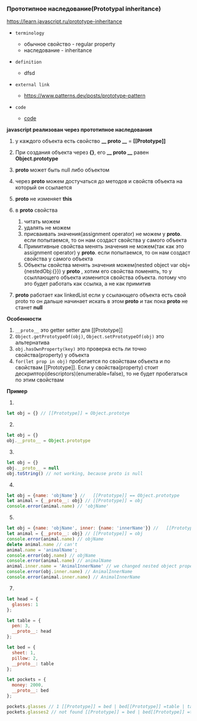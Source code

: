 ### Прототипное наследование(Prototypal inheritance)

https://learn.javascript.ru/prototype-inheritance

- `terminology`
    - обычное свойство - regular property
    - наследование - inheritance

- `definition`
    - dfsd

- `external link`
    - https://www.patterns.dev/posts/prototype-pattern

- `code`
    - [code](../../codes/8-prototypes/_1-prototype-inheritance.ts)

**javascript реализован через прототипное наследования**

1. у каждого объекта есть свойство **__ proto __** = **[[Prototype]]**
2. При создания объекта через **{}**, его **__ proto __** равен **Object.prototype**
3. **proto** может быть null либо объектом
4. через **proto** можем достучаться до методов и свойств объекта на который он ссылается
5. **proto** не изменяет **this**
6. в **proto** свойства
    1. читать можем
    2. удалять не можем
    3. присваивать значения(assignment operator) не можем у **proto**. если попытаемся, то он нам создаст свойства у
       самого объекта
    4. Примитивные свойства менять значения не можем(так как это assignment operator) у **proto**. если попытаемся, то
       он нам создаст свойства у самого объекта
    5. Объекты свойства менять значения можем(nested object var obj= {nestedObj:{}}) у **proto**  , хотим его свойства
       поменять, то у ссыллающего объекта
       изменится свойства объекта. потому что это будет работать как ссылка, а не как примитив

7. **proto** работает как linkedList если у ссылающего объекта есть свой proto то он дальше начинает искать в
   этом **proto** и так пока **proto** не станет **null**

**Особенности**

1. `__proto__` это getter setter для [[Prototype]]
2. `Object.getPrototypeOf(obj)`, `Object.setPrototypeOf(obj)`  это альтернатива
3. `obj.hasOwnProperty(key)` это проверка есть ли точно свойства(property) у объекта
4. `for(let prop in obj)` пробегается по свойствам объекта и по свойствам [[Prototype]]. Если у свойства(property) стоит
   дескриптор(descriptors)(enumerable=false), то не будет пробегаться по этим свойствам

**Пример**

1.

```js
let obj = {} // [[Prototype]] = Object.prototye
```

2.

```js 
let obj = {}
obj.__proto__ = Object.prototype
```

3.

```js
let obj = {}
obj.__proto__ = null
obj.toString() // not working, because proto is null

```

4.

```js
let obj = {name: 'objName'} //   [[Prototype]] == Object.prototype
let animal = {__proto__: obj} // [[Prototype]] = obj
console.error(animal.name) // 'objName'
```

5.

```js
let obj = {name: 'objName', inner: {name: 'innerName'}} //   [[Prototype]] == Object.prototype
let animal = {__proto__: obj} // [[Prototype]] = obj
console.error(animal.name) // objName
delete animal.name // can't
animal.name = 'animalName';
console.error(obj.name) // objName
console.error(animal.name) // animalName
animal.inner.name = 'AnimalInnerName' // we changed nested object property so it's changed of original object, so js will not create a new nested object for animal object
console.error(obj.inner.name) // AnimalInnerName
console.error(animal.inner.name) // AnimalInnerName
```

7.

```js
let head = {
  glasses: 1
};

let table = {
  pen: 3,
  __proto__: head
};

let bed = {
  sheet: 1,
  pillow: 2,
  __proto__: table
};

let pockets = {
  money: 2000,
  __proto__: bed
};

pockets.glasses // 1 [[Prototype]] = bed | bed[[Prototype]] =table | table[[Prototype]] = head | head[[Prototype]] = Object.prototype 
pockets.glasses2 // not found [[Prototype]] = bed | bed[[Prototype]] =table | table[[Prototype]] = head | head[[Prototype]] = Object.prototype 
```

      

